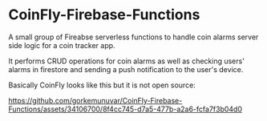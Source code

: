 # CoinFly-Firebase-Functions

A small group of Fireabse serverless functions to handle coin alarms server side logic for a coin tracker app.

It performs CRUD operations for coin alarms as well as checking users' alarms in firestore and sending a push notification to the user's device.

Basically CoinFly looks like this but it is not open source:

https://github.com/gorkemunuvar/CoinFly-Firebase-Functions/assets/34106700/8f4cc745-d7a5-477b-a2a6-fcfa7f3b04d0
